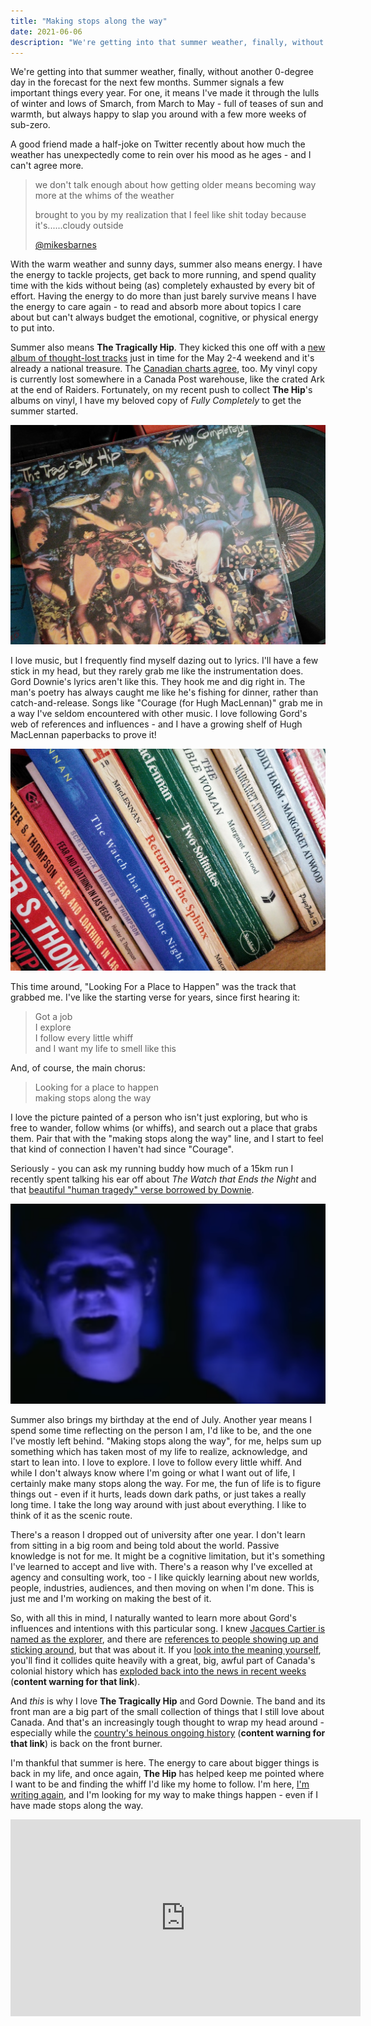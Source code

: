 ```yaml
---
title: "Making stops along the way"
date: 2021-06-06
description: "We're getting into that summer weather, finally, without another 0-degree day in the forecast for the next few months. Summer signals a few important things every year."
---
```


We're getting into that summer weather, finally, without another 0-degree day in the forecast for the next few months. Summer signals a few important things every year. For one, it means I've made it through the lulls of winter and lows of Smarch, from March to May - full of teases of sun and warmth, but always happy to slap you around with a few more weeks of sub-zero.

A good friend made a half-joke on Twitter recently about how much the weather has unexpectedly come to rein over his mood as he ages - and I can't agree more.

<blockquote class="twitter-tweet">
<p>we don't talk enough about how getting older means becoming way more at the whims of the weather</p>
<p>brought to you by my realization that I feel like shit today because it&#39;s......cloudy outside</p><a href="https://twitter.com/mikesbarnes/status/1395480146916876310?ref_src=twsrc%5Etfw" target="_blank">@mikesbarnes</a>
</blockquote><script async src="https://platform.twitter.com/widgets.js" charset="utf-8"></script>

With the warm weather and sunny days, summer also means energy. I have the energy to tackle projects, get back to more running, and spend quality time with the kids without being (as) completely exhausted by every bit of effort. Having the energy to do more than just barely survive means I have the energy to care again - to read and absorb more about topics I care about but can't always budget the emotional, cognitive, or physical energy to put into.

Summer also means **The Tragically Hip**. They kicked this one off with a [new album of thought-lost tracks](https://thehip.com/pages/saskadelphia) just in time for the May 2-4 weekend and it's already a national treasure. The [Canadian charts agree](https://musiccanada.com/charts/2021-05-31/#albums:~:text=The%20Tragically%20HipSaskadelphia), too. My vinyl copy is currently lost somewhere in a Canada Post warehouse, like the crated Ark at the end of Raiders. Fortunately, on my recent push to collect **The Hip**'s albums on vinyl, I have my beloved copy of _Fully Completely_ to get the summer started.

![Album art and vinyl copy of The Tragically Hip's 1993 Fully Completely](./fully-completely.jpg)

I love music, but I frequently find myself dazing out to lyrics. I'll have a few stick in my head, but they rarely grab me like the instrumentation does. Gord Downie's lyrics aren't like this. They hook me and dig right in. The man's poetry has always caught me like he's fishing for dinner, rather than catch-and-release. Songs like "Courage (for Hugh MacLennan)" grab me in a way I've seldom encountered with other music. I love following Gord's web of references and influences - and I have a growing shelf of Hugh MacLennan paperbacks to prove it!

![Shelf of paperback spines, featuring Hunter S. Thompson, Margaret Atwood, Kurt Vonnegut Jr., and three books from Hugh MacLennan](./maclennan-books.jpg)

This time around, "Looking For a Place to Happen" was the track that grabbed me. I've like the starting verse for years, since first hearing it:

> Got a job <br />
> I explore <br />
> I follow every little whiff <br />
> and I want my life to smell like this <br />

And, of course, the main chorus:

> Looking for a place to happen <br />
> making stops along the way

I love the picture painted of a person who isn't just exploring, but who is free to wander, follow whims (or whiffs), and search out a place that grabs them. Pair that with the "making stops along the way" line, and I start to feel that kind of connection I haven't had since "Courage".

Seriously - you can ask my running buddy how much of a 15km run I recently spent talking his ear off about _The Watch that Ends the Night_ and that [beautiful "human tragedy" verse borrowed by Downie](http://www.hipmuseum.com/hugh.html#:~:text=Paraphrased%20directly%20from%20the%20below%20passage%20in%20%22The%20Watch%20That%20Ends%20The%20Night,%22%20this%20verse%20is%20a%20modern%20%22Carpe%20Diem%22%20for%20MacLennan%20and%20embodies%20the%20message%20in%20%22Courage:%22).

![Gord Downie, bathed in shadows blue light, singing "there's no simple explanation"](./courage-still.png "Still from the [video for 'Courage (for Hugh MacLennan)'](https://youtu.be/FhpezwGtDEg?t=114) as Gord Downie hits that brillant passage from the novel that helped inspire the song.")

Summer also brings my birthday at the end of July. Another year means I spend some time reflecting on the person I am, I'd like to be, and the one I've mostly left behind. "Making stops along the way", for me, helps sum up something which has taken most of my life to realize, acknowledge, and start to lean into. I love to explore. I love to follow every little whiff. And while I don't always know where I'm going or what I want out of life, I certainly make many stops along the way. For me, the fun of life is to figure things out - even if it hurts, leads down dark paths, or just takes a really long time. I take the long way around with just about everything. I like to think of it as the scenic route.

There's a reason I dropped out of university after one year. I don't learn from sitting in a big room and being told about the world. Passive knowledge is not for me. It might be a cognitive limitation, but it's something I've learned to accept and live with. There's a reason why I've excelled at agency and consulting work, too - I like quickly learning about new worlds, people, industries, audiences, and then moving on when I'm done. This is just me and I'm working on making the best of it.

So, with all this in mind, I naturally wanted to learn more about Gord's influences and intentions with this particular song. I knew [Jacques Cartier is named as the explorer](https://www.youtube.com/watch?v=nfKr-D5VDBU), and there are [references to people showing up and sticking around](https://www.lyrics.com/lyric/26822957/Looking+For+a+Place+to+Happen), but that was about it. If you [look into the meaning yourself](http://www.hipmuseum.com/looking.html), you'll find it collides quite heavily with a great, big, awful part of Canada's colonial history which has [exploded back into the news in recent weeks](https://www.cbc.ca/news/canada/british-columbia/tk-eml%C3%BAps-te-secw%C3%A9pemc-215-children-former-kamloops-indian-residential-school-1.6043778) (**content warning for that link**).

And _this_ is why I love **The Tragically Hip** and Gord Downie. The band and its front man are a big part of the small collection of things that I still love about Canada. And that's an increasingly tough thought to wrap my head around - especially while the [country's heinous ongoing history](https://www.thecanadianencyclopedia.ca/en/article/genocide-and-indigenous-peoples-in-canada) (**content warning for that link**) is back on the front burner.

I'm thankful that summer is here. The energy to care about bigger things is back in my life, and once again, **The Hip** has helped keep me pointed where I want to be and finding the whiff I'd like my home to follow. I'm here, [I'm writing again](https://heynova.io/blog/whats-the-deal-with-colour-contrast/), and I'm looking for my way to make things happen - even if I have made stops along the way.

<iframe width="560" height="315" src="https://www.youtube-nocookie.com/embed/qMpflB1kgNo" title="YouTube video player" frameborder="0" allow="accelerometer; autoplay; clipboard-write; encrypted-media; gyroscope; picture-in-picture" allowfullscreen></iframe>
